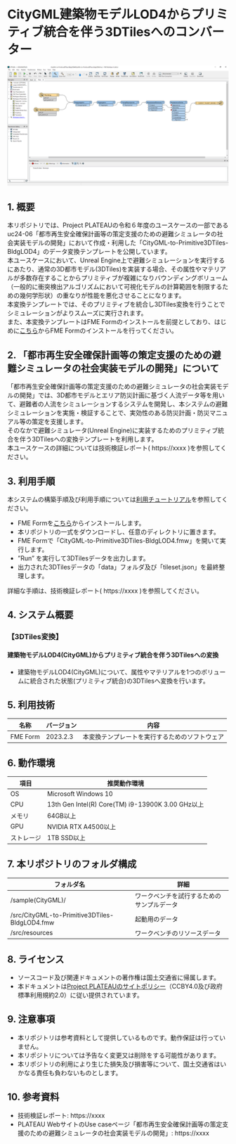# CityGML建築物モデルLOD4からプリミティブ統合を伴う3DTilesへのコンバーター
![概要](./img/tutorial_000001.png) <!-- OSSの対象物のスクリーンショット（画面表示がない場合にはイメージ画像）を貼り付けください -->

## 1. 概要
本リポジトリでは、Project PLATEAUの令和６年度のユースケースの一部であるuc24-06「都市再生安全確保計画等の策定支援のための避難シミュレータの社会実装モデルの開発」において作成・利用した「CityGML-to-Primitive3DTiles-BldgLOD4」のデータ変換テンプレートを公開しています。  
本ユースケースにおいて、Unreal Engine上で避難シミュレーションを実行するにあたり、通常の3D都市モデル(3DTiles)を実装する場合、その属性やマテリアルが多数存在することからプリミティブが複雑になりバウンディングボリューム（一般的に衝突検出アルゴリズムにおいて可視化モデルの計算範囲を制限するための幾何学形状）の重なりが性能を悪化させることになります。  
本変換テンプレートでは、そのプリミティブを統合し3DTiles変換を行うことでシミュレーションがよりスムーズに実行されます。  
また、本変換テンプレートはFME Formのインストールを前提としており、はじめに[こちら](https://fme.safe.com/downloads/#official)からFME Formのインストールを行ってください。

## 2. 「都市再生安全確保計画等の策定支援のための避難シミュレータの社会実装モデルの開発」について
「都市再生安全確保計画等の策定支援のための避難シミュレータの社会実装モデルの開発」では、3D都市モデルとエリア防災計画に基づく人流データ等を用いて、避難者の人流をシミュレーションするシステムを開発し、本システムの避難シミュレーションを実施・検証することで、実効性のある防災計画・防災マニュアル等の策定を支援します｡  
そのなかで避難シミュレータ(Unreal Engine)に実装するためのプリミティブ統合を伴う3DTilesへの変換テンプレートを利用します。  
本ユースケースの詳細については技術検証レポート( https://xxxx )を参照してください。


## 3. 利用手順
本システムの構築手順及び利用手順については[利用チュートリアル]( https://r5-plateau-acn.github.io/SolarPotential/ )を参照してください。
- FME Formを[こちら](https://fme.safe.com/downloads/#official)からインストールします。
- 本リポジトリの一式をダウンロードし、任意のディレクトリに置きます。
- FME Formで「CityGML-to-Primitive3DTiles-BldgLOD4.fmw」を開いて実行します。
- ”Run” を実行して3DTilesデータを出力します。
- 出力された3DTilesデータの「data」フォルダ及び「tileset.json」を最終整理します。

詳細な手順は、技術検証レポート( https://xxxx )を参照してください。

## 4. システム概要 <!-- OSS化対象のシステムが有する機能を記載ください。 -->
### 【3DTiles変換】
#### 建築物モデルLOD4(CityGML)からプリミティブ統合を伴う3DTilesへの変換
- 建築物モデルLOD4(CityGML)について、属性やマテリアルを1つのボリュームに統合された状態(プリミティブ統合)の3DTilesへ変換を行います。

## 5. 利用技術

| 名称   | バージョン | 内容 |
| --------|-------------|-----------------------------|
| FME Form | 2023.2.3 | 本変換テンプレートを実行するためのソフトウェア |

## 6. 動作環境 
| 項目               | 推奨動作環境                                                                                                                                                                                                                                                                                                                                    | 
| ------------------ | ---------------------------------------------------------- | 
| OS                 | Microsoft Windows 10 | 
| CPU                | 13th Gen Intel(R) Core(TM) i9-13900K   3.00 GHz以上 |                                                                                                                                 
| メモリ             | 64GB以上   |
| GPU                | NVIDIA RTX A4500以上  | 
| ストレージ         | 1TB SSD以上 |

## 7. 本リポジトリのフォルダ構成 <!-- 本GitHub上のソースファイルの構成を記載ください。 -->
| フォルダ名 |　詳細 |
|-|-|
| /sample(CityGML)/ | ワークベンチを試行するためのサンプルデータ |
| /src/CityGML-to-Primitive3DTiles-BldgLOD4.fmw | 起動用のデータ |
| /src/resources | ワークベンチのリソースデータ |

## 8. ライセンス

- ソースコード及び関連ドキュメントの著作権は国土交通省に帰属します。
- 本ドキュメントは[Project PLATEAUのサイトポリシー](https://www.mlit.go.jp/plateau/site-policy/)（CCBY4.0及び政府標準利用規約2.0）に従い提供されています。

## 9. 注意事項

- 本リポジトリは参考資料として提供しているものです。動作保証は行っていません。
- 本リポジトリについては予告なく変更又は削除をする可能性があります。
- 本リポジトリの利用により生じた損失及び損害等について、国土交通省はいかなる責任も負わないものとします。

## 10. 参考資料 
- 技術検証レポート: https://xxxx
- PLATEAU WebサイトのUse caseページ「都市再生安全確保計画等の策定支援のための避難シミュレータの社会実装モデルの開発」: https://xxxx

